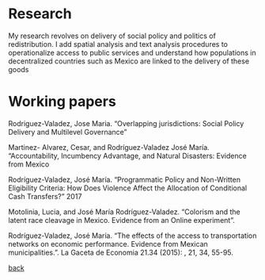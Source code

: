 # Research

My research revolves on delivery of social policy and politics of redistribution. I add spatial analysis and text analysis procedures to operationalize access to public services and understand how populations in decentralized countries such as Mexico are linked to the delivery of these goods

# Working papers

Rodriguez-Valadez, Jose Maria. “Overlapping jurisdictions: Social Policy Delivery and Multilevel Governance”

Martinez- Alvarez, Cesar, and Rodríguez-Valadez José María. “Accountability, Incumbency Advantage, and Natural Disasters: Evidence from Mexico

Rodríguez-Valadez, José María. “Programmatic Policy and Non-Written Eligibility Criteria: How Does Violence Affect the Allocation of Conditional Cash Transfers?”
2017

Motolinia, Lucia, and José María Rodríguez-Valadez. “Colorism and the latent race cleavage in Mexico. Evidence from an Online experiment”. 

Rodríguez-Valadez, José María. “The effects of the access to transportation networks on economic performance. Evidence from Mexican municipalities.”. La Gaceta de Economia 21.34 (2015): , 21, 34, 55-95.



[back](/)

